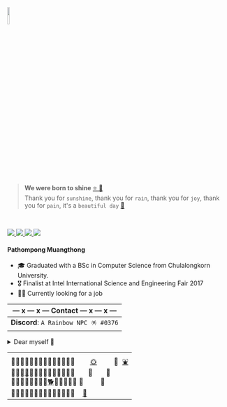 <img align="left" src="https://i.pinimg.com/originals/c3/fe/1a/c3fe1addb7c1df50f7e5ba2d6b53426f.gif" width="10%"/> 

<br clear="left"/>

> **We were born to shine**  [⭐ 🌠](https://www.youtube.com/watch?v=TdU1vhLK9HM) <br />
> Thank you for `sunshine`, thank you for `rain`, thank you for `joy`, thank you for `pain`, it's a `beautiful day` [🌻](https://www.youtube.com/watch?v=Rdi8xopFykw&list=RDRdi8xopFykw&start_radio=1) <br/>

<br/>

<p align="left">

<a href="https://dustyblu3.notion.site/My-Portfolio-c76c79ee12514ed7a7748975d1ab7272">
    <img src="https://img.shields.io/badge/Website-Portfolio-red?style=flat-square">
</a>  
<a href="https://s3.us-west-2.amazonaws.com/secure.notion-static.com/0087cce1-aed2-4445-a91c-d463ca32cf1b/Pathompong_Muangthong_-_Data_Scientist.pdf?X-Amz-Algorithm=AWS4-HMAC-SHA256&X-Amz-Content-Sha256=UNSIGNED-PAYLOAD&X-Amz-Credential=AKIAT73L2G45EIPT3X45%2F20230118%2Fus-west-2%2Fs3%2Faws4_request&X-Amz-Date=20230118T113652Z&X-Amz-Expires=86400&X-Amz-Signature=12d21dd3cdc68d8a52028bccd8fa0342e4ef73d845ec9009c1f8b49a76ca0232&X-Amz-SignedHeaders=host&response-content-disposition=filename%3D%22Pathompong%2520Muangthong%2520-%2520Data%2520Scientist.pdf%22&x-id=GetObject">
    <img src="https://img.shields.io/badge/PDF-CV-red?style=flat-square&logo=adobe">
</a>  
<a href="https://www.linkedin.com/in/pathompong-muangthong/">
    <img src="https://img.shields.io/badge/-Linkedin-blue?style=flat-square&logo=linkedin">
</a>
<a href="mailto:pathompong.workspace@gmail.com">
    <img src="https://img.shields.io/badge/-Email-red?style=flat-square&logo=gmail&logoColor=white">
</a>

#### **Pathompong Muangthong**
- 🎓 Graduated with a BSc in Computer Science from Chulalongkorn University.
- 🎖 Finalist at Intel International Science and Engineering Fair 2017
- 🧑‍💻 Currently looking for a job

|— x — x —  Contact  — x — x —|
|---|
|**Discord**: ```A Rainbow NPC 🪅 #0376``` <br/> |

<details> 
    <summary>Dear myself 💌</summary>
> If u r feeling sad or having a bad day 😥 this is not the end, this is not ur life supposed to be 😔 we can do it together, you and me 💕 all you need to do is nothing- just relax and forget things that bother you 🐾 let it flow through 🙂
here the flower for you, not just a flower but a garden of flowers! 🌞 from me, yourself 😊
</details>
    
<table>
<tr>
    <td>🌻🌻🌻🌼🌼🌷🌷🌷🌻🌻🌻🌼🌼🌷 &nbsp; &nbsp; &nbsp; &nbsp;<a href="https://www.youtube.com/watch?v=PppkNH3bKV4">🌞</a> &nbsp; &nbsp; &nbsp; &nbsp; 🐾 &nbsp;<a href="https://www.youtube.com/watch?v=-rYjfciwWGk">⛲</a> <br> 🌼🌼🌷<a href="https://www.youtube.com/watch?v=DtVfKxRRT_E">🐝</a>🌷🌼🌹🌹🌹🌺🌺🌻🌻🌷 &nbsp; &nbsp; &nbsp; 🐾 &nbsp; &nbsp; &nbsp; 🐾 <br> 🌻🌻🌻🌻🌻🌼🌼🌷<a href="https://www.youtube.com/watch?v=W6-Oou4CZwc&t=1s">🐕</a>🌷🌷🌻🌻🌹 🐾 &nbsp; &nbsp; &nbsp; &nbsp; 🐾 <br> 🌷🌷🌷🌹🌹🌹🌹🌹🌹🌼🌼🌼🌼🌼 &nbsp; &nbsp;<a href="https://www.youtube.com/watch?v=C6tGtH47iQ0">🌈</a><br></td>
</tr>
</table>

<!--
[✚](https://www.youtube.com/watch?v=95Id8XdUegE)

## My Links ;ppp 😛
  * [LinkedIn](https://www.linkedin.com/in/pathompong-muangthong-059537200/)
  * [Kaggle](https://www.kaggle.com/pathompongmuangthong)

<details>
  <summary>My Personal Bookmarks :q</summary>
 
  * [Habitica](https://habitica.com/)
  * [Notion](https://www.notion.so/)
 
</details>
-->

<!--
**p4zaa/p4zaa** is a ✨ _special_ ✨ repository because its `README.md` (this file) appears on your GitHub profile.

Here are some ideas to get you started:

- 🔭 I’m currently working on ...
- 🌱 I’m currently learning ...
- 👯 I’m looking to collaborate on ...
- 🤔 I’m looking for help with ...
- 💬 Ask me about ...
- 📫 How to reach me: ...
- 😄 Pronouns: ...
- ⚡ Fun fact: ...
-->
